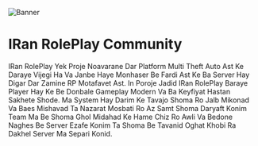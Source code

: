 ![Banner](https://user-images.githubusercontent.com/73797975/236005227-8a2915ac-f77a-4938-8dc8-9285f8873b0f.png)



# IRan RolePlay Community 
IRan RolePlay Yek Proje Noavarane Dar Platform Multi Theft Auto Ast Ke Daraye Vijegi Ha Va Janbe Haye Monhaser Be Fardi Ast Ke Ba Server Hay Digar Dar Zamine RP Motafavet Ast.
In Poroje Jadid IRan RolePlay Baraye Player Hay Ke Be Donbale Gameplay Modern Va Ba Keyfiyat Hastan Sakhete Shode.
Ma System Hay Darim Ke Tavajo Shoma Ro Jalb Mikonad Va Baes Mishavad Ta Nazarat Mosbati Ro Az Samt Shoma Daryaft Konim Team Ma Be Shoma Ghol Midahad Ke Hame Chiz Ro Awli Va Bedone Naghes Be Server Ezafe Konim Ta Shoma Be Tavanid Oghat Khobi Ra Dakhel Server Ma Separi Konid.

